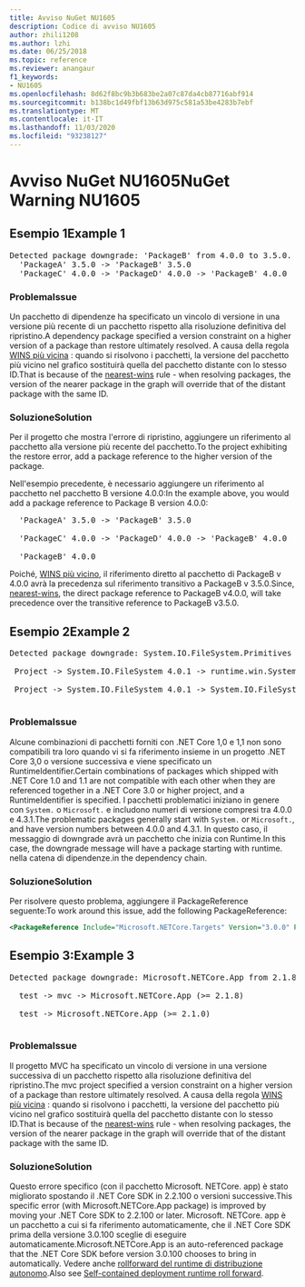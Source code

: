 ```yaml
---
title: Avviso NuGet NU1605
description: Codice di avviso NU1605
author: zhili1208
ms.author: lzhi
ms.date: 06/25/2018
ms.topic: reference
ms.reviewer: anangaur
f1_keywords:
- NU1605
ms.openlocfilehash: 8d62f8bc9b3b683be2a07c87da4cb87716abf914
ms.sourcegitcommit: b138bc1d49fbf13b63d975c581a53be4283b7ebf
ms.translationtype: MT
ms.contentlocale: it-IT
ms.lasthandoff: 11/03/2020
ms.locfileid: "93238127"
---
```

# <a name="nuget-warning-nu1605"></a><span data-ttu-id="e685f-103">Avviso NuGet NU1605</span><span class="sxs-lookup"><span data-stu-id="e685f-103">NuGet Warning NU1605</span></span>

## <a name="example-1"></a><span data-ttu-id="e685f-104">Esempio 1</span><span class="sxs-lookup"><span data-stu-id="e685f-104">Example 1</span></span>

<pre>Detected package downgrade: 'PackageB' from 4.0.0 to 3.5.0. Reference the package directly from the project to select a different version.<br/>  'PackageA' 3.5.0 -> 'PackageB' 3.5.0<br/>  'PackageC' 4.0.0 -> 'PackageD' 4.0.0 -> 'PackageB' 4.0.0</pre>

### <a name="issue"></a><span data-ttu-id="e685f-105">Problema</span><span class="sxs-lookup"><span data-stu-id="e685f-105">Issue</span></span>
<span data-ttu-id="e685f-106">Un pacchetto di dipendenze ha specificato un vincolo di versione in una versione più recente di un pacchetto rispetto alla risoluzione definitiva del ripristino.</span><span class="sxs-lookup"><span data-stu-id="e685f-106">A dependency package specified a version constraint on a higher version of a package than restore ultimately resolved.</span></span> <span data-ttu-id="e685f-107">A causa della regola [WINS più vicina](../../concepts/dependency-resolution.md#nearest-wins) : quando si risolvono i pacchetti, la versione del pacchetto più vicino nel grafico sostituirà quella del pacchetto distante con lo stesso ID.</span><span class="sxs-lookup"><span data-stu-id="e685f-107">That is because of the [nearest-wins](../../concepts/dependency-resolution.md#nearest-wins) rule - when resolving packages, the version of the nearer package in the graph will override that of the distant package with the same ID.</span></span>

### <a name="solution"></a><span data-ttu-id="e685f-108">Soluzione</span><span class="sxs-lookup"><span data-stu-id="e685f-108">Solution</span></span>
<span data-ttu-id="e685f-109">Per il progetto che mostra l'errore di ripristino, aggiungere un riferimento al pacchetto alla versione più recente del pacchetto.</span><span class="sxs-lookup"><span data-stu-id="e685f-109">To the project exhibiting the restore error, add a package reference to the higher version of the package.</span></span>

<span data-ttu-id="e685f-110">Nell'esempio precedente, è necessario aggiungere un riferimento al pacchetto nel pacchetto B versione 4.0.0:</span><span class="sxs-lookup"><span data-stu-id="e685f-110">In the example above, you would add a package reference to Package B version 4.0.0:</span></span>

<pre>
  'PackageA' 3.5.0 -> 'PackageB' 3.5.0<br/>
  'PackageC' 4.0.0 -> 'PackageD' 4.0.0 -> 'PackageB' 4.0.0<br/>
  'PackageB' 4.0.0
</pre>

<span data-ttu-id="e685f-111">Poiché, [WINS più vicino](../../concepts/dependency-resolution.md#nearest-wins), il riferimento diretto al pacchetto di PackageB v 4.0.0 avrà la precedenza sul riferimento transitivo a PackageB v 3.5.0.</span><span class="sxs-lookup"><span data-stu-id="e685f-111">Since, [nearest-wins](../../concepts/dependency-resolution.md#nearest-wins), the direct package reference to PackageB v4.0.0, will take precedence over the transitive reference to PackageB v3.5.0.</span></span>

## <a name="example-2"></a><span data-ttu-id="e685f-112">Esempio 2</span><span class="sxs-lookup"><span data-stu-id="e685f-112">Example 2</span></span>
<pre>
Detected package downgrade: System.IO.FileSystem.Primitives from 4.3.0 to 4.0.1. Reference the package directly from the project to select a different version.</br>
 Project -> System.IO.FileSystem 4.0.1 -> runtime.win.System.IO.FileSystem 4.3.0 -> System.IO.FileSystem.Primitives (>= 4.3.0)</br>
 Project -> System.IO.FileSystem 4.0.1 -> System.IO.FileSystem.Primitives (>= 4.0.1)</br>
</pre>

### <a name="issue"></a><span data-ttu-id="e685f-113">Problema</span><span class="sxs-lookup"><span data-stu-id="e685f-113">Issue</span></span> 

<span data-ttu-id="e685f-114">Alcune combinazioni di pacchetti forniti con .NET Core 1,0 e 1,1 non sono compatibili tra loro quando vi si fa riferimento insieme in un progetto .NET Core 3,0 o versione successiva e viene specificato un RuntimeIdentifier.</span><span class="sxs-lookup"><span data-stu-id="e685f-114">Certain combinations of packages which shipped with .NET Core 1.0 and 1.1 are not compatible with each other when they are referenced together in a .NET Core 3.0 or higher project, and a RuntimeIdentifier is specified.</span></span>  <span data-ttu-id="e685f-115">I pacchetti problematici iniziano in genere con `System.` o `Microsoft.` e includono numeri di versione compresi tra 4.0.0 e 4.3.1.</span><span class="sxs-lookup"><span data-stu-id="e685f-115">The problematic packages generally start with `System.` or `Microsoft.`, and have version numbers between 4.0.0 and 4.3.1.</span></span>  <span data-ttu-id="e685f-116">In questo caso, il messaggio di downgrade avrà un pacchetto che inizia con Runtime.<RID></span><span class="sxs-lookup"><span data-stu-id="e685f-116">In this case, the downgrade message will have a package starting with runtime.<RID></span></span> <span data-ttu-id="e685f-117">nella catena di dipendenze.</span><span class="sxs-lookup"><span data-stu-id="e685f-117">in the dependency chain.</span></span>

### <a name="solution"></a><span data-ttu-id="e685f-118">Soluzione</span><span class="sxs-lookup"><span data-stu-id="e685f-118">Solution</span></span>

<span data-ttu-id="e685f-119">Per risolvere questo problema, aggiungere il PackageReference seguente:</span><span class="sxs-lookup"><span data-stu-id="e685f-119">To work around this issue, add the following PackageReference:</span></span>

```xml
<PackageReference Include="Microsoft.NETCore.Targets" Version="3.0.0" PrivateAssets="all" />
```

## <a name="example-3"></a><span data-ttu-id="e685f-120">Esempio 3:</span><span class="sxs-lookup"><span data-stu-id="e685f-120">Example 3</span></span>

<pre>Detected package downgrade: Microsoft.NETCore.App from 2.1.8 to 2.1.0. Reference the package directly from the project to select a different version.<br/>
  test -> mvc -> Microsoft.NETCore.App (>= 2.1.8)<br/>
  test -> Microsoft.NETCore.App (>= 2.1.0)<br/>
</pre>

### <a name="issue"></a><span data-ttu-id="e685f-121">Problema</span><span class="sxs-lookup"><span data-stu-id="e685f-121">Issue</span></span>

<span data-ttu-id="e685f-122">Il progetto MVC ha specificato un vincolo di versione in una versione successiva di un pacchetto rispetto alla risoluzione definitiva del ripristino.</span><span class="sxs-lookup"><span data-stu-id="e685f-122">The mvc project specified a version constraint on a higher version of a package than restore ultimately resolved.</span></span> <span data-ttu-id="e685f-123">A causa della regola [WINS più vicina](../../concepts/dependency-resolution.md#nearest-wins) : quando si risolvono i pacchetti, la versione del pacchetto più vicino nel grafico sostituirà quella del pacchetto distante con lo stesso ID.</span><span class="sxs-lookup"><span data-stu-id="e685f-123">That is because of the [nearest-wins](../../concepts/dependency-resolution.md#nearest-wins) rule - when resolving packages, the version of the nearer package in the graph will override that of the distant package with the same ID.</span></span>

### <a name="solution"></a><span data-ttu-id="e685f-124">Soluzione</span><span class="sxs-lookup"><span data-stu-id="e685f-124">Solution</span></span>

<span data-ttu-id="e685f-125">Questo errore specifico (con il pacchetto Microsoft. NETCore. app) è stato migliorato spostando il .NET Core SDK in 2.2.100 o versioni successive.</span><span class="sxs-lookup"><span data-stu-id="e685f-125">This specific error (with Microsoft.NETCore.App package) is improved by moving your .NET Core SDK to 2.2.100 or later.</span></span> <span data-ttu-id="e685f-126">Microsoft. NETCore. app è un pacchetto a cui si fa riferimento automaticamente, che il .NET Core SDK prima della versione 3.0.100 sceglie di eseguire automaticamente.</span><span class="sxs-lookup"><span data-stu-id="e685f-126">Microsoft.NETCore.App is an auto-referenced package that the .NET Core SDK before version 3.0.100 chooses to bring in automatically.</span></span> <span data-ttu-id="e685f-127">Vedere anche [rollforward del runtime di distribuzione autonomo](/dotnet/core/deploying/runtime-patch-selection).</span><span class="sxs-lookup"><span data-stu-id="e685f-127">Also see [Self-contained deployment runtime roll forward](/dotnet/core/deploying/runtime-patch-selection).</span></span>

